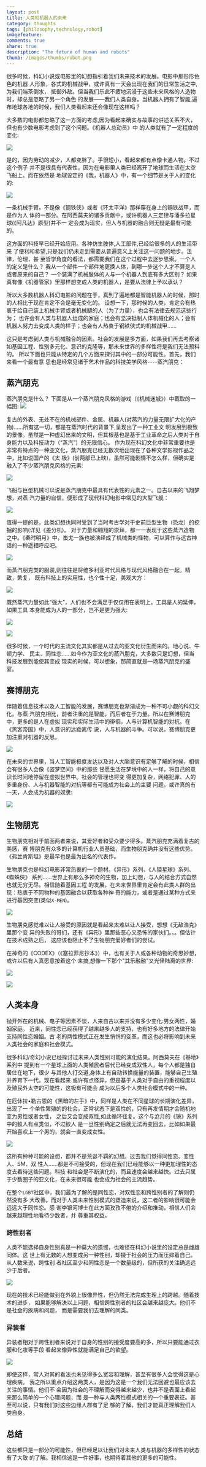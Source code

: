 ```yaml
---
layout: post
title: 人类和机器人的未来
category: thoughts
tags: [philosophy,technology,robot]
imagefeature:
comments: true
share: true
description: "The feture of human and robots"
thumb: /images/thumbs/robot.png
---
```


很多时候，科幻小说或电影里的幻想指引着我们未来技术的发展。电影中那形形色色的机器
人形象，各式的机械战甲，或许真有一天会出现在我们的日常生活之中,为我们端茶倒水，
抵御外敌。但当我们乐此不疲地沉浸于这些未来风格的人造物时，却总是忽略了另一个角色
的发展——我们人类自身。当机器人拥有了智能,遍布地球各地的时候，我们人类看起来还会像现在这样吗？

<!--more-->

大多数的电影都忽略了这一方面的考虑,因为看起来确实与故事的讲述关系不大，但也有少数电影考虑到了这个问题。《机器人总动员》中
的人类就有了一定程度的变化:

![ ][1]

是的，因为劳动的减少，人都变胖了。手很短小，看起来都有点像卡通人物。不过这个例子
并不是很具有代表性，因为在电影里人类已经离开了地球而生活在太空飞船上。而在依然是
地球设定的《我，机器人》中，有一个细节是关于人的变化的:

![ ][2]

一条机械手臂。不是像《钢铁侠》或者《环太平洋》那样穿在身上的钢铁战甲，而是作为人
体的一部分。在阿西莫夫的诸多贡献中，或许机器人三定律与潘多拉星球(《阿凡达》原型)并不一
定会成为现实，但人与机器的融合则无疑是最有可能的。

这方面的科技早已经开始应用。各种仿生肢体,人工部件,已经给很多的人的生活带来
了便利和希望,只是我们仍未走到需要从普遍意义上关注这一问题的地步。法律，伦理，甚
至哲学角度的看法，都需要我们在这个过程中去逐步思索。一个人的定义是什么？
我从一个部件一个部件地更换人体，到哪一步这个人才不算是人或者原来的自己？
一个装满了机械肢体的人与一个机器人到底有多大区别？
如果真有像《机器管家》里那样想变成人类的机器人，是要从法律上予以承认？

所以大多数机器人科幻电影的问题在于，真到了遍地都是智能机器人的时候，那时的人相比于现在肯定不会是毫无变化的。
设想一下，那时候的人类，肯定会有热衷于给自己装上机械手臂或者机械腿的人（为了力量），也会有法律去规范这些行为；
也许会有人类与机器人组成的家庭；也会有坚决抵制人体机械化的人；会有机器人努力去变成人类的样子；也会有人热衷于钢铁侠式的机械战甲……

这只是考虑到人类与机械融合的因素。社会的发展是多方面，如果我们再去考察诸如基因工程、性别多元化、意识的克隆等，那未来世界的多样性将是我们无法预料的。
所以下面也只能从特定的几个方面来探讨其中的一部分可能性。首先，我们来看一个最有意
思也是经常见诸于艺术作品的科技美学风格----蒸汽朋克：


## 蒸汽朋克
蒸汽朋克是什么？ 下面是从一个蒸汽朋克风格的游戏（《机械迷城》）中截取的一幅图:
![ ][3]


复古的外表、无处不在的机械部件、金属、机器人(对蒸汽的力量无限扩大化的产物)……所有这一切，都是在蒸汽时代的背景下,呈现出了一种工业文
明发展到极致的景像。虽然是一种虚幻出来的文明，但其根基也是基于工业革命之后人类对于自身能力以及科技动力（“蒸汽”）的无限信心。
作为现在科幻文化中非常重要也是非常有特点的一种亚文化，蒸汽朋克已经无数次地出现在了各种文学影视作品之中，比如说国产的《太
极》(前两部已上映)，虽然可能剧情不怎么样，但确实是融入了不少蒸汽朋克风格的元素:

![ ][4]

飞船与巨型机械可以说是蒸汽朋克中最具有代表性的元素之一。自古以来的飞翔梦想，对蒸
汽力量的自信，便形成了现代科幻电影中常见的大型飞舰：


![ ][6]

值得一提的是，此类幻想也同时受到了当时考古学对于史前巨型生物（恐龙）的挖掘的影响(详见《差分机)。
对于力量和翱翔的崇拜，都一一表现于这些蒸汽造物之中。《秦时明月》中，蚩尤一族也被演绎成了机械类的怪物，可以算作与远古神话的一种遥相呼应吧。

![ ][5]

而蒸汽朋克类的服装,则往往是将维多利亚时代风格与现代风格融合在一起。精致，繁复，
既有科技上的实用性，也个性十足，美观大方：

![ ][11]

既然蒸汽力量如此“强大”，人们也不会满足于仅仅用在表明上。工具是人的延伸，如果工具
本身能成为人的一部分，岂不是更为强大:

![ ][8]

![ ][7]


很多时候，一个时代的主流文化其实都是从过去的亚文化衍生而来的。地心说、牛顿力学、
民主、同性恋……如今作为亚文化的蒸汽朋克，大多数只是幻想，但当科技发展到能使其变成
现实的时候，可以想象，那简直就是一场蒸汽朋克的盛宴。

## 赛博朋克

伴随着信息技术以及人工智能的发展，赛博朋克也渐渐成为一种不可小觑的科幻文化。与蒸
汽朋克相比，前者注重的是智能，而后者在于力量。所以在赛博朋克中，更多的是人在虚拟
现实和实际生活中的徘徊，人与计算机智能的对抗。在《黑客帝国》中，人意识的远距离传
说，人与机器的斗争。可以说，赛博朋克更加注重对机器的反思。


![ ][9]


在未来的世界里，当人工智能极度发达以及对人大脑意识有足够了解的时候，相信会有很多人会像《盗梦空间》中的那些
甘愿生活在梦境中的人一样，将自己的意识长时间地停留在虚拟世界中。社会的管理也将变
得更加复杂，网络犯罪、人的多重身份、人与机器智能的对抗等都有可能成为社会上的主要
问题。或许真的有一天，人会成为机器的奴隶:

![ ][12]



## 生物朋克

生物朋克相对于前面两者来说，其爱好者和受众要少得多。蒸汽朋克充满着复古的美感，赛
博朋克有众多的计算机行业人员基础，而生物朋克确并没有这些优势。
《弗兰肯斯坦》是最早也是最为出名的代表作。


生物朋克也是科幻电影非常热衷的一个题材。《异形》系列、《人猿星球》系列、《蜘蛛侠》
系列……世界上有那么多神奇的生物，加上幻想，与人的结合方式自然也就无穷无尽。相信随着基因工程
的发展，在未来世界里肯定会有此类人群的出现：热衷于不同物种的基因融合以获取各种神
奇的能力，或者是通过某种方式来进行基因突变(类似`X-MEN`)。

![ ][13]


生物朋克感觉难以让人接受的原因就是看起来太难以让人接受，想想《无敌浩克》里那个变
异的失败的哥们，还有《异形》里那些恶心又恐怖的家伙们。。。但估计在技术成熟之后，
这应该也阻止不了生物朋克爱好者们的尝试。

在神奇的《CODEX》（《塞拉菲尼抄本》）中，也有关于人或各种动物的奇思妙想，或许以后有人真愿意按着这个
来搞,想像一下那个"其乐融融"又光怪陆离的世界:


![ ][10]


![ ][14]



## 人类本身

抛开外在的机械、电子等因素不谈，人来自古以来并没有多少变化:男女两性，婚姻家庭。
近来，同性恋已经获得了越来越多人的支持，也有好多地方的法律开始支持同性恋婚姻。古
老的两性模式正在发生悄悄的变革，而这也必将影响到未来人类社会的家庭和社会模式。


很多科幻/奇幻小说已经探讨过未来人类性别可能的演化结果。阿西莫夫在《基地》系列中
提到有一个星球上面的人类殖民者后代已经变成双性人，每个人都是独自居住在地下，很少
与其他人打交道,身体上有自动转换能量的装置，能够自己生殖并养育下一代。现在看起来
或许有点怪异，但是基于人类对于自由的重视程度以及殖民外太空的可能性，这极有可能会
成为以后多个人类社会模式中的一种。

在厄休拉•勒古恩的《黑暗的左手》中，同样是人类在不同星球的长期演化差异，出现了一
个单性繁殖的的社会。正常状态下是双性的，只有再发情期才会随机地变为男性或者女性，
之后又会变成双性,如此循环往复。这个与沧月的《镜》系列中的鲛人有点类似，不过鲛人
是一旦性别确定之后就无法再变回去，比如如果最开始喜欢上一个男的，就会一直变成女性。


![ ][15]

这所有种种可能的设想，都并不是荒诞不羁的幻想。过去我们觉得同性恋、变性人、SM、双
性人……都是不可接受的，但现在我们已经能够以一种更加理性的态度去看待这些问题。科技
和社会是不断演化的，而且速度会越来越快。过去只属于少数圈子的亚文化，在未来很可能
也会成为社会的主流趋势。

在整个`LGBT`社区中，我们最为了解的是同性恋，对双性恋和跨性别者的了解则仍然没有多
大改善。而对于人类未来性别模式的塑造来说，这二者的影响很可能会远远大于同性恋。感
谢李银河博士在此方面孜孜不倦的介绍和推动，相信人们会越来越理性地看待少数者，并
尊重其权益。


### 跨性别者

人类不能选择自身性别真是一种莫大的遗憾，也难怪在科幻小说里的设定总是雌雄同体。这
世上有无数的人想变成另一种性别，却摄于社会的压力而压抑着自己。从人数来说，跨性别
者社区至少和同性恋是一个数量级的，但所获的关注确远远少于后者。

![ ][16]


现在的技术已经能做到在外貌上很像异性，但仍然无法完成生理上的跨越。随着技术的进步，
如果能够解决以上问题，相信跨性别者的社区会越来越庞大。他们不是社会的疾病和问题，
而是需要我们去理解的同类。


### 异装者

异装者相对于跨性别者来说对于自身的性别的接受度要高的多，所以只要能通过衣服和化妆等手段
看起来像异性就能满足自己的欲望。

![ ][17]

即使这样，常人对其的看法也未见得多么宽容和理解，甚至有很多人会觉得这是心理疾病。
我之所以重点介绍这两类人，是因为这是一个我们无法回避也最应该去关注的事情。他们不
会因为社会的不理解而变得越来越少，也并不是表面上看起来那么简单的一个心理问题，而
是一种与人类两性模式相关的一个重要表征。甚至可以说，只有我们对这些边缘人群有了足
够的了解，我们才能真正理解我们人类自身。



## 总结
这些都只是一部分的可能性，但已经足以让我们对未来人类与机器的多样性的状态有了大致
的了解。我相信这是一件好事，也期待着其他的更多的可能性。


[1]: http://hangyan.github.io/images/posts/robots/wall-e.jpg "wall-e"
[2]: http://hangyan.github.io/images/posts/robots/robot-arm.jpg "robot arm"
[3]: http://hangyan.github.io/images/posts/robots/steampunk.jpg "steampunk"
[4]: http://hangyan.github.io/images/posts/robots/taiji-1.jpg "taiji-1"
[5]: http://hangyan.github.io/images/posts/robots/taiji-2.jpg "taiji-2"
[6]: http://hangyan.github.io/images/posts/robots/fly-1.jpg "fly"
[7]: http://hangyan.github.io/images/posts/robots/sp-human-1.jpg "sp-human-1"
[8]: http://hangyan.github.io/images/posts/robots/sp-human-2.jpg "sp-human-2"
[9]: http://hangyan.github.io/images/posts/robots/matrix.jpg "matrix"
[10]: http://hangyan.github.io/images/posts/robots/codex.jpg "codex"
[11]: http://hangyan.github.io/images/posts/robots/cloth.jpg "cloth"
[12]: http://hangyan.github.io/images/posts/robots/baby.jpg "baby"
[13]: http://hangyan.github.io/images/posts/robots/mut.jpg "mut"
[14]: http://hangyan.github.io/images/posts/robots/codex-2.jpg "codex-2"
[15]: http://hangyan.github.io/images/posts/robots/jiaoren.jpg "jiaoren"
[16]: http://hangyan.github.io/images/posts/robots/poy.jpg "poy"
[17]: http://hangyan.github.io/images/posts/robots/cd.jpg "cd"
